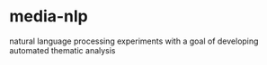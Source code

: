 # media-nlp
natural language processing experiments with a goal of developing automated thematic analysis
